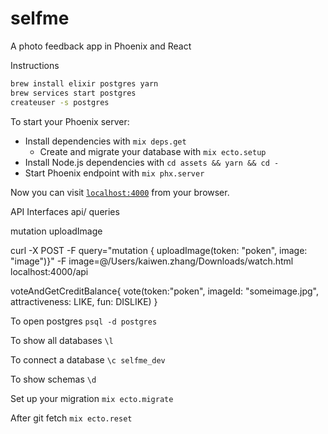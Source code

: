 # selfme
A photo feedback app in Phoenix and React

Instructions
```bash
brew install elixir postgres yarn
brew services start postgres
createuser -s postgres
```
To start your Phoenix server:

  * Install dependencies with `mix deps.get`
      * Create and migrate your database with `mix ecto.setup`
  * Install Node.js dependencies with `cd assets && yarn && cd -`
  * Start Phoenix endpoint with `mix phx.server`

Now you can visit [`localhost:4000`](http://localhost:4000) from your browser.

API Interfaces
api/
queries

mutation
uploadImage

curl -X POST -F query="mutation { uploadImage(token: \"poken\", image: \"image\")}" -F image=@/Users/kaiwen.zhang/Downloads/watch.html localhost:4000/api

voteAndGetCreditBalance{
  vote(token:"poken",
  imageId: "someimage.jpg",
  attractiveness: LIKE,
  fun: DISLIKE)
}

To open postgres
`psql -d postgres`

To show all databases
`\l`

To connect a database
`\c selfme_dev`

To show schemas
`\d`

Set up your migration 
`mix ecto.migrate`

After git fetch 
`mix ecto.reset`
